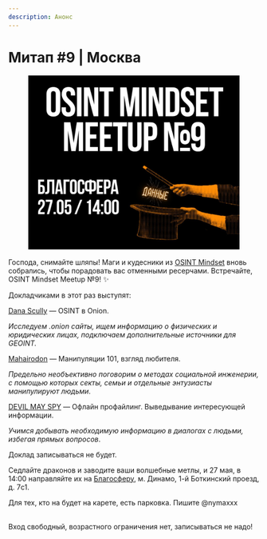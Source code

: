 ```yaml
---
description: Анонс
---
```


# Митап #9 | Москва

<figure><img src="../../.gitbook/assets/telegram-cloud-photo-size-4-5961951572705521765-y.jpg" alt=""><figcaption></figcaption></figure>

Господа, снимайте шляпы! Маги и кудесники из [OSINT Mindset](https://telegra.ph/file/1d0bdbbd10661cc10bfe4.jpg) вновь собрались, чтобы порадовать вас отменными ресерчами. Встречайте, OSINT Mindset Meetup №9! ✨

Докладчиками в этот раз выступят:

[Dana Scully](https://t.me/xbshsuwiow83) — OSINT в Onion.&#x20;

_Исследуем .onion сайты, ищем информацию о физических и юридических лицах, подключаем дополнительные источники для GEOINT._

[Mahairodon](https://t.me/mahairodon) — Манипуляции 101, взгляд любителя.&#x20;

_Предельно необъективно поговорим о методах социальной инженерии, с помощью которых секты, семьи и отдельные энтузиасты манипулируют людьми_.

[DEVIL MAY SPY](https://t.me/+WP9EpKSnNScxYzAy) — Офлайн профайлинг. Выведывание интересующей информации.&#x20;

_Учимся добывать необходимую информацию в диалогах с людьми, избегая прямых вопросов_.

Доклад записываться не будет.&#x20;



Седлайте драконов и заводите ваши волшебные метлы, и 27 мая, в 14:00 направляйте их на [Благосферу](https://blagosfera.ru/kontakty/), м. Динамо, 1-й Боткинский проезд, д. 7c1.

Для тех, кто на будет на карете, есть парковка. Пишите @nymaxxx

\
Вход свободный, возрастного ограничения нет, записываться не надо!
